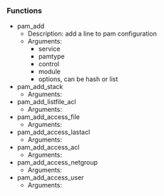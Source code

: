 
### Functions

 - pam_add
    - Description: add a line to pam configuration
    - Arguments:
        - service
        - pamtype
        - control
        - module
        - options, can be hash or list
 - pam_add_stack
    - Arguments:
 - pam_add_listfile_acl
    - Arguments:
 - pam_add_access_file
    - Arguments:
 - pam_add_access_lastacl
    - Arguments:
 - pam_add_access_acl
    - Arguments:
 - pam_add_access_netgroup
    - Arguments:
 - pam_add_access_user
    - Arguments:
